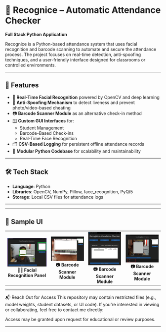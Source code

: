 # 🧠 Recognice – Automatic Attendance Checker

**Full Stack Python Application**

Recognice is a Python-based attendance system that uses facial recognition and barcode scanning to automate and secure the attendance process. The project focuses on real-time detection, anti-spoofing techniques, and a user-friendly interface designed for classrooms or controlled environments.

---

## 🚀 Features

- 🎯 **Real-Time Facial Recognition** powered by OpenCV and deep learning  
- 📸 **Anti-Spoofing Mechanism** to detect liveness and prevent photo/video-based cheating  
- 📷 **Barcode Scanner Module** as an alternative check-in method  
- 🪟 **Custom GUI Interfaces** for:
  - Student Management  
  - Barcode-Based Check-ins  
  - Real-Time Face Recognition  
- 🗂️ **CSV-Based Logging** for persistent offline attendance records  
- 🧩 **Modular Python Codebase** for scalability and maintainability

---

## 🛠️ Tech Stack

- **Language**: Python  
- **Libraries**: OpenCV, NumPy, Pillow, face_recognition, PyQt5  
- **Storage**: Local CSV files for attendance logs

---

---

## 📸 Sample UI

<table>
  <tr>
    <td align="center">
      <img src="./screenshots/face_recognition.png" alt="Face Recognition" width="300"/><br/>
      <strong>🙋‍♂️ Facial Recognition Panel</strong>
    </td>
    <td align="center">
      <img src="./screenshots/barcode_scanner.png" alt="Barcode Scanner" width="300"/><br/>
      <strong>📷 Barcode Scanner Module</strong>
    </td>
    <td align="center">
      <img src="./screenshots/sample_dashboard.png" alt="Dashboard" width="300"/><br/>
      <strong>📷 Barcode Scanner Module</strong>
    </td>
    <td align="center">
      <img src="./screenshots/anti_spoofing.png" alt="Antispoofing" width="300"/><br/>
      <strong>📷 Barcode Scanner Module</strong>
    </td>
  </tr>
</table>

---

📬 Reach Out for Access
This repository may contain restricted files (e.g., model weights, student datasets, or UI code).
If you're interested in viewing or collaborating, feel free to contact me directly:

Access may be granted upon request for educational or review purposes.

---

